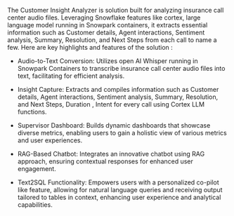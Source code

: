 The Customer Insight Analyzer is solution built for analyzing insurance call center audio files. Leveraging Snowflake features like cortex, large language model running in Snowpark containers, it extracts essential information such as Customer details, Agent interactions, Sentiment analysis, Summary, Resolution, and Next Steps from each call to name a few. Here are key highlights and features of the solution :

- Audio-to-Text Conversion: Utilizes open AI Whisper running in Snowpark Containers to transcribe insurance call center audio files into text, facilitating for efficient analysis.

- Insight Capture: Extracts and compiles information such as Customer details, Agent interactions, Sentiment analysis, Summary, Resolution, and Next Steps, Duration , Intent for every call using Cortex LLM functions.

- Supervisor Dashboard: Builds dynamic dashboards that showcase diverse metrics, enabling users to gain a holistic view of various metrics and user experiences.

- RAG-Based Chatbot: Integrates an innovative chatbot using RAG approach, ensuring contextual responses for enhanced user engagement.

- Text2SQL Functionality: Empowers users with a personalized co-pilot like feature, allowing for natural language queries and receiving output tailored to tables in context, enhancing user experience and analytical capabilities.

